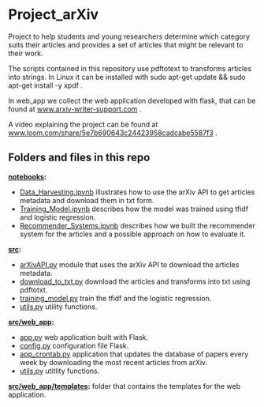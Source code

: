 # Project_arXiv
Project to help students and young researchers determine which category suits their articles and provides a set of articles that might be relevant to their work.

The scripts contained in this repository use pdftotext to transforms articles into strings. In Linux it can be installed with
sudo apt-get update && sudo apt-get install -y xpdf .

In web_app we collect the web application developed with flask, that can be found at www.arxiv-writer-support.com .

A video explaining the project can be found at www.loom.com/share/5e7b690643c24423958cadcabe5587f3 . 

## Folders and files in this repo

**[notebooks](./notebooks):**
- [Data_Harvesting.ipynb](./notebooks/Data_Harvesting.ipynb) illustrates how to use the arXiv API to get articles metadata and download them in txt form.
- [Training_Model.ipynb](./ntebooks/Training_Model.ipynb) describes how the model was trained using tfidf and logistic regression.
- [Recommender_Systems.ipynb](./notebooks/Recommender_Systems.ipynb) describes how we built the recommender system for the articles and a possible approach on how to evaluate it.

**[src](./src):**
- [arXivAPI.py](./src/arXivAPI.py) module that uses the arXiv API to download the articles metadata.
- [download_to_txt.py](./src/download_to_txt.py) download the articles and transforms into txt using pdftotxt.
- [training_model.py](./src/training_model.py) train the tfidf and the logistic regression.
- [utils.py](./src/utils.py) utility functions.

**[src/web_app](./src/web_app):**
- [app.py](./src/web_app/app.py) web application built with Flask.
- [config.py](./src/web_app/config.py) configuration file Flask.
- [app_crontab.py](./src/web_app/app_crontab.py) application that updates the database of papers every week by downloading the most recent articles from arXiv.
- [utils.py](./src/web_app/utils.py) utitlity functions.

**[src/web_app/templates](./src/web_app):** folder that contains the templates for the web application.
